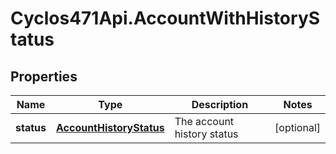 # Cyclos471Api.AccountWithHistoryStatus

## Properties
Name | Type | Description | Notes
------------ | ------------- | ------------- | -------------
**status** | [**AccountHistoryStatus**](AccountHistoryStatus.md) | The account history status | [optional] 


